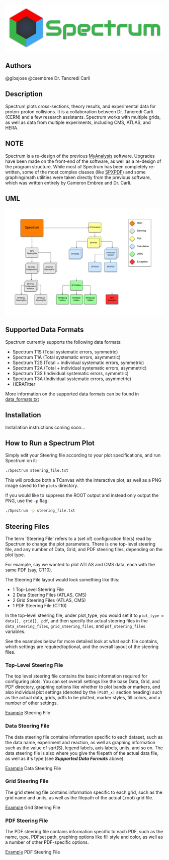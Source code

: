 ![Spectrum](artwork/SpectrumBanner.png)

## Authors
@gibsjose @csembree Dr. Tancredi Carli

## Description
Spectrum plots cross-sections, theory results, and experimental data for proton-proton collisions. It is a collaboration between Dr. Tancredi Carli (CERN) and a few research assistants. Spectrum works with multiple grids, as well as data from multiple experiments, including CMS, ATLAS, and HERA.

## NOTE
Spectrum is a re-design of the previous [MyAnalysis](http://www.github.com/gibsjose/MyAnalysis) software. Upgrades have been made on the front-end of the software, as well as a re-design of the program structure. While most of Spectrum has been completely re-written, some of the most complex classes (like [SPXPDF](src/SPXPDF.cxx)) and some graphing/math utilities were taken directly from the previous software, which was written entirely by Cameron Embree and Dr. Carli.

## UML
![Top Level UML](uml/top_level_uml.png)

## Supported Data Formats
Spectrum currently supports the following data formats:
* Spectrum T1S (Total systematic errors, symmetric)
* Spectrum T1A (Total systematic errors, asymmetric)
* Spectrum T2S (Total + individual systematic errors, symmetric)
* Spectrum T2A (Total + individual systematic errors, asymmetric)
* Spectrum T3S (Individual systematic errors, symmetric)
* Spectrum T3A (Individual systematic errors, asymmetric)
* HERAFitter

More information on the supported data formats can be found in [data_formats.txt](Data/data_formats.txt)

## Installation
Installation instructions coming soon...

## How to Run a Spectrum Plot
Simply edit your Steering file according to your plot specifications, and run Spectrum on it:

```bash
./Spectrum steering_file.txt
```

This will produce both a TCanvas with the interactive plot, as well as a PNG image saved to the `plots` directory.

If you would like to suppress the ROOT output and instead only output the PNG, use the `-p` flag:

```bash
./Spectrum -p steering_file.txt
```

## Steering Files
The term 'Steering File' refers to a (set of) configuration file(s) read by Spectrum to change the plot parameters. There is one top-level steering file, and any number of Data, Grid, and PDF steering files, depending on the plot type.

For example, say we wanted to plot ATLAS and CMS data, each with the same PDF (say, CT10).

The Steering File layout would look something like this:

* 1 Top-Level Steering File
* 2 Data Steering Files (ATLAS, CMS)
* 2 Grid Steering Files (ATLAS, CMS)
* 1 PDF Steering File (CT10)

In the top-level steering file, under plot_type, you would set it to `plot_type = data[], grid[], pdf`, and then specify the actual steering files in the `data_steering_files`, `grid_steering_files`, and `pdf_steering_files` variables.

See the examples below for more detailed look at what each file contains, which settings are required/optional, and the overall layout of the steering files.

### Top-Level Steering File
The top level steering file contains the basic information required for configuring plots. You can set overall settings like the base Data, Grid, and PDF directory, graphing options like whether to plot bands or markers, and also individual plot settings (denoted by the `[PLOT_x]` section heading) such as the actual data, grids, pdfs to be plotted, marker styles, fill colors, and a number of other settings.

[Example](Steering/example.txt) Steering File

### Data Steering File
The data steering file contains information specific to each dataset, such as the data name, experiment and reaction, as well as graphing information such as the value of sqrt(S), legend labels, axis labels, units, and so on. The data steering file is also where you give the filepath of the actual data file, as well as it's type (see **_Supported Data Formats_** above).

[Example](Data/example.txt) Data Steering File

### Grid Steering File
The grid steering file contains information specific to each grid, such as the grid name and units, as well as the filepath of the actual (.root) grid file.

[Example](Grids/example.txt) Grid Steering File

### PDF Steering File
The PDF steering file contains information specific to each PDF, such as the name, type, PDFset path, graphing options like fill style and color, as well as a number of other PDF-specific options.

[Example](PDF/example.txt) PDF Steering File
